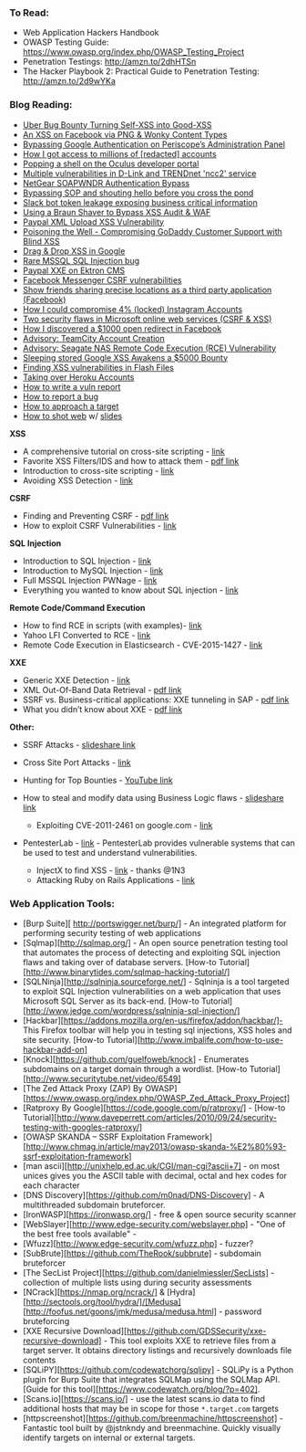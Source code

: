 ### To Read:

* Web Application Hackers Handbook
* OWASP Testing Guide: https://www.owasp.org/index.php/OWASP_Testing_Project
* Penetration Testings: http://amzn.to/2dhHTSn
* The Hacker Playbook 2: Practical Guide to Penetration Testing: http://amzn.to/2d9wYKa

### Blog Reading:

* [Uber Bug Bounty Turning Self-XSS into Good-XSS](https://whitton.io/articles/uber-turning-self-xss-into-good-xss/)
* [An XSS on Facebook via PNG & Wonky Content Types](https://whitton.io/articles/xss-on-facebook-via-png-content-types/)
* [Bypassing Google Authentication on Periscope’s Administration Panel](https://whitton.io/articles/bypassing-google-authentication-on-periscopes-admin-panel/)
* [How I got access to millions of [redacted] accounts](https://bitquark.co.uk/blog/2016/02/09/how_i_got_access_to_millions_of_redacted_accounts)
* [Popping a shell on the Oculus developer portal](https://bitquark.co.uk/blog/2014/08/31/popping_a_shell_on_the_oculus_developer_portal)
* [Multiple vulnerabilities in D-Link and TRENDnet 'ncc2' service](http://www.kernelpicnic.net/2015/02/26/D-Link-and-TRENDnet-ncc2-service.html)
* [NetGear SOAPWNDR Authentication Bypass](http://www.kernelpicnic.net/2015/02/11/NetGear-SOAPWNDR-Authentication-Bypass.html)
* [Bypassing SOP and shouting hello before you cross the pond](https://labs.detectify.com/2016/03/17/bypassing-sop-and-shouting-hello-before-you-cross-the-pond/)
* [Slack bot token leakage exposing business critical information](https://labs.detectify.com/2016/04/28/slack-bot-token-leakage-exposing-business-critical-information/)
* [Using a Braun Shaver to Bypass XSS Audit & WAF](https://blog.bugcrowd.com/guest-blog-using-a-braun-shaver-to-bypass-xss-audit-and-waf-by-frans-rosen-detectify)
* [Paypal XML Upload XSS Vulnerability](https://blog.it-securityguard.com/bugbounty-papyal-xml-upload-cross-site-scripting-vulnerability/)
* [Poisoning the Well - Compromising GoDaddy Customer Support with Blind XSS](https://thehackerblog.com/poisoning-the-well-compromising-godaddy-customer-support-with-blind-xss/index.html)
* [Drag & Drop XSS in Google](http://c0rni3sm.blogspot.com/2016/04/drag-drop-xss-in-google.html)
* [Rare MSSQL SQL Injection bug](http://c0rni3sm.blogspot.com/2016/02/a-quite-rare-mssql-injection.html)
* [Paypal XXE on Ektron CMS](https://seanmelia.files.wordpress.com/2015/12/paypal-xxe-doc.pdf)
* [Facebook Messenger CSRF vulnerabilities](http://blog.mazinahmed.net/2015/06/facebook-messenger-multiple-csrf.html)
* [Show friends sharing precise locations as a third party application (Facebook)](http://philippeharewood.com/show-friends-sharing-precise-locations-as-a-third-party-application/)
* [How I could compromise 4% (locked) Instagram Accounts](https://www.arneswinnen.net/2016/03/how-i-could-compromise-4-locked-instagram-accounts/)
* [Two security flaws in Microsoft online web services (CSRF & XSS)](http://yassineaboukir.com/blog/two-security-flaws-in-microsoft-online-web-services/)
* [How I discovered a $1000 open redirect in Facebook](http://yassineaboukir.com/blog/how-i-discovered-a-1000-open-redirect-in-facebook/)
* [Advisory: TeamCity Account Creation](https://beyondbinary.io/articles/teamcity-account-creation/)
* [Advisory: Seagate NAS Remote Code Execution (RCE) Vulnerability](https://beyondbinary.io/articles/seagate-nas-rce/)
* [Sleeping stored Google XSS Awakens a $5000 Bounty](https://blog.it-securityguard.com/bugbounty-sleeping-stored-google-xss-awakens-a-5000-bounty/)
* [Finding XSS vulnerabilities in Flash Files](https://olivierbeg.com/finding-xss-vulnerabilities-in-flash-files/)
* [Taking over Heroku Accounts](http://esevece.github.io/2016/06/01/taking-over-heroku-accounts.html)
* [How to write a vuln report](https://blog.bugcrowd.com/advice-for-writing-a-great-vulnerability-report/)
* [How to report a bug](https://researcherdocs.bugcrowd.com/docs/reporting-a-bug)
* [How to approach a target](https://forum.bugcrowd.com/t/how-do-you-approach-a-target/293/2)
* [How to shot web](https://www.youtube.com/watch?v=VtFuAH19Qz0) w/ [slides](https://www.slideshare.net/bugcrowd/how-do-i-shot-web-jason-haddix-at-defcon-23)

**XSS**

- A comprehensive tutorial on cross-site scripting - [link][1]
- Favorite XSS Filters/IDS and how to attack them - [pdf link][2]
- Introduction to cross-site scripting - [link][3]
- Avoiding XSS Detection - [link](http://brutelogic.com.br/blog/avoiding-xss-detection/)

**CSRF**

- Finding and Preventing CSRF - [pdf link][4]
- How to exploit CSRF Vulnerabilities - [link][5]

**SQL Injection**

- Introduction to SQL Injection - [link][6]
- Introduction to MySQL Injection  - [link][7]
- Full MSSQL Injection PWNage - [link][8]
- Everything you wanted to know about SQL injection - [link][9]

**Remote Code/Command Execution**

- How to find RCE in scripts (with examples)- [link][10]
- Yahoo LFI Converted to RCE - [link][11]
- Remote Code Execution in Elasticsearch - CVE-2015-1427 - [link][12]

**XXE**

- Generic XXE Detection - [link][13]
- XML Out-Of-Band Data Retrieval - [pdf link][14]
- SSRF vs. Business-critical applications: XXE tunneling in SAP - [pdf
link][15]
- What you didn’t know about XXE - [pdf link][16]

**Other:**

- SSRF Attacks - [slideshare link][17]
- Cross Site Port Attacks - [link][18]
- Hunting for Top Bounties - [YouTube link][19]
- How to steal and modify data using Business Logic flaws - [slideshare
link][20]
  - Exploiting CVE-2011-2461 on google.com - [link][21]
- PentesterLab - [link][22] - PentesterLab provides vulnerable systems that can be used to test and understand vulnerabilities.
  - InjectX to find XSS - [link][23] - thanks @1N3
  - Attacking Ruby on Rails Applications - [link](http://phrack.org/issues/69/12.html#article)

  [1]: http://excess-xss.com/
  [2]: https://www.blackhat.com/presentations/bh-usa-09/VELANAVA/BHUSA09-VelaNava-FavoriteXSS-SLIDES.pdf
  [3]: https://www.google.com/about/appsecurity/learning/xss/
  [4]: http://blackhat.com/presentations/bh-usa-06/BH-US-06-Gallagher.pdf
  [5]: http://tipstrickshack.blogspot.com/2012/10/how-to-exploit-csfr-vulnerabilitycsrf.html
  [6]: https://prakharprasad.com/introduction-to-sql-injection-and-exploitation-mysql-5-error-based/
  [7]: http://www.exploit-db.com/download_pdf/14475/
  [8]: http://www.exploit-db.com/papers/12975/
  [9]: http://www.troyhunt.com/2013/07/everything-you-wanted-to-know-about-sql.html
  [10]: http://exploit-db.com/papers/12885/
  [11]: https://soroush.secproject.com/blog/2013/10/yahoo-bug-bounty-program-lfi-reported-and-patched/
  [12]: http://jordan-wright.github.io/blog/2015/03/08/elasticsearch-rce-vulnerability-cve-2015-1427/
  [13]: http://www.christian-schneider.net/GenericXxeDetection.html
  [14]: https://media.blackhat.com/eu-13/briefings/Osipov/bh-eu-13-XML-data-osipov-slides.pdf
  [15]: http://erpscan.com/wp-content/uploads/2012/08/SSRF-vs-business-critical-applications.-XXE-Tunelling-in-SAP.pdf
  [16]: http://2013.appsecusa.org/2013/wp-content/uploads/2013/12/WhatYouDidntKnowAboutXXEAttacks.pdf
  [17]: http://www.slideshare.net/d0znpp/ssrf-attacks-and-sockets-smorgasbord-of-vulnerabilities
  [18]: http://riyazwalikar.com/2012/11/cross-site-port-attacks-xspa-part-1.html
  [19]: https://www.youtube.com/watch?v=mQjTgDuLsp4
  [20]: http://www.slideshare.net/fransrosen/how-to-steal-and-modify-data-using-business-logic-flaws-insecure-direct-object-references
  [21]: http://blog.mindedsecurity.com/2015/03/exploiting-cve-2011-2461-on-googlecom.html
  [22]: https://pentesterlab.com/exercises/
  [23]: https://forum.bugcrowd.com/t/tutorial-injectx-to-find-xss/790

### Web Application Tools:

- [Burp Suite][ http://portswigger.net/burp/] - An integrated platform for performing security testing of web applications
- [Sqlmap][http://sqlmap.org/] - An open source penetration testing tool that automates the process of detecting and exploiting SQL injection flaws and taking over of database servers. [How-to Tutorial][http://www.binarytides.com/sqlmap-hacking-tutorial/]
- [SQLNinja][http://sqlninja.sourceforge.net/] - Sqlninja is a tool targeted to exploit SQL Injection vulnerabilities on a web application that uses Microsoft SQL Server as its back-end. [How-to Tutorial][http://www.jedge.com/wordpress/sqlninja-sql-injection/]
- [Hackbar][https://addons.mozilla.org/en-us/firefox/addon/hackbar/]- This Firefox toolbar will help you in testing sql injections, XSS holes and site security. [How-to Tutorial][http://www.imbalife.com/how-to-use-hackbar-add-on]
- [Knock][https://github.com/guelfoweb/knock] - Enumerates subdomains on a target domain through a wordlist. [How-to Tutorial][http://www.securitytube.net/video/6549]
- [The Zed Attack Proxy (ZAP) By OWASP][https://www.owasp.org/index.php/OWASP_Zed_Attack_Proxy_Project]
- [Ratproxy By Google][https://code.google.com/p/ratproxy/] - [How-to Tutorial][http://www.daveperrett.com/articles/2010/09/24/security-testing-with-googles-ratproxy/]
- [OWASP SKANDA – SSRF Exploitation Framework][http://www.chmag.in/article/may2013/owasp-skanda-%E2%80%93-ssrf-exploitation-framework]
- [man ascii][http://unixhelp.ed.ac.uk/CGI/man-cgi?ascii+7] - on most unices gives you the ASCII table with decimal, octal and hex codes for each character
- [DNS Discovery][https://github.com/m0nad/DNS-Discovery] - A multithreaded subdomain bruteforcer.
- [IronWASP][https://ironwasp.org/] - free & open source security scanner
- [WebSlayer][http://www.edge-security.com/webslayer.php] - "One of the best free tools available" -
- [Wfuzz][http://www.edge-security.com/wfuzz.php] - fuzzer?
- [SubBrute][https://github.com/TheRook/subbrute] - subdomain bruteforcer
- [The SecList Project][https://github.com/danielmiessler/SecLists] - collection of multiple lists using during security assessments
- [NCrack][https://nmap.org/ncrack/] & [Hydra][http://sectools.org/tool/hydra/]/[Medusa][http://foofus.net/goons/jmk/medusa/medusa.html] - password bruteforcing
- [XXE Recursive Download][https://github.com/GDSSecurity/xxe-recursive-download] - This tool exploits XXE to retrieve files from a target server. It obtains directory listings and recursively downloads file contents
- [SQLiPY][https://github.com/codewatchorg/sqlipy] - SQLiPy is a Python plugin for Burp Suite that integrates SQLMap using the SQLMap API. [Guide for this tool][https://www.codewatch.org/blog/?p=402].
- [Scans.io][https://scans.io/] - use the latest scans.io data to find additional hosts that may be in scope for those `*.target.com` targets
- [httpscreenshot][https://github.com/breenmachine/httpscreenshot] - Fantastic tool built by @jstnkndy and breenmachine. Quickly visually identify targets on internal or external targets.
